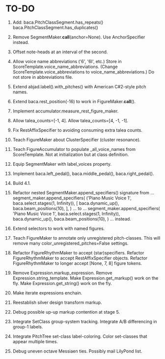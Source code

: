 TO-DO
=====

1.  Add:
        baca.PitchClassSegment.has_repeats()
        baca.PitchClassSegment.has_duplicates()

2.  Remove SegmentMaker.__call__(anchor=None).
    Use AnchorSpecifier instead.

3.  Offset note-heads at an interval of the second.

4.  Allow voice name abbreviations ('6', '6I', etc.)
    Store in ScoreTemplate.voice_name_abbreviations.
    (Change ScoreTemplate.voice_abbreviations to voice_name_abbreviations.)
    Do not store in abbreviations file.

5.  Extend abjad.label().with_pitches() with American C#2-style pitch names.

6.  Extend baca.rest_position(-16) to work in FigureMaker.__call__().

7.  Implement accumulator.measure_rest_figure_maker.

8.  Allow talea_counts=[-1, 4].
    Allow talea_counts=[4, -1, -1].

9. Fix RestAffixSpecifier to avoiding consuming extra talea counts.

10. Teach FigureMaker about ClusterSpecifier (cluster resonance).

11. Teach FigureAccumulator to populate _all_voice_names from ScoreTemplate.
    Not at initialization but at class definition.

12. Equip SegmentMaker with label_voices property.

13. Implement baca.left_pedal(), baca.middle_pedal(), baca.right_pedal().

14. Build 4.1.

15. Refactor nested SegmentMaker.append_specifiers() signature from ...
        segment_maker.append_specifiers(
            ('Piano Music Voice 1', baca.select.stages(1, Infinity)),
            [
                baca.dynamic_up(),
                baca.beam_positions(10),
                ],
            )
    ... to ...
        segment_maker.append_specifiers(
            'Piano Music Voice 1',
            baca.select.stages(1, Infinity)),
            baca.dynamic_up(),
            baca.beam_positions(10),
            )
    ... instead.

16. Extend selectors to work with named figures.

17. Teach FigureMaker to annotate only unregistered pitch-classes.
    This will remove many color_unregistered_pitches=False settings.

18. Refactor FigureRhythmMaker to accept (star)specifiers.
    Refactor FigureRhythmMaker to accept RestAffixSpecifier objects.
    Refactor FigureRhythmMaker to longer accept [None, 7, 8] figure tokens.

19. Remove Expression.markup_expression.
    Remove Expression.string_template.
    Make Expression.get_markup() work on the fly.
    Make Expression.get_string() work on the fly.

20. Make iterate expressions enchain.

21. Reestablish silver design transform markup.

22. Debug possible up-up markup contention at stage 5.

23. Integrate SetClass group-system tracking.
    Integrate A/B differencing in group-1 labels.

24. Integrate PitchTree set-class label-coloring.
    Color set-classes that appear multiple times.

25. Debug uneven octave Messiaen ties. Possibly mail LilyPond list.
